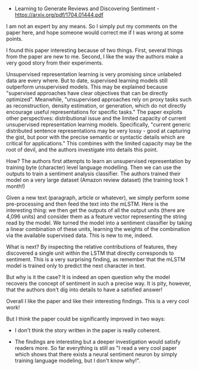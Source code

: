 - Learning to Generate Reviews and Discovering Sentiment - https://arxiv.org/pdf/1704.01444.pdf

I am not an expert by any means. So I simply put my comments on the paper here, and hope someone would correct me if I was wrong at some points.

I found this paper interesting because of two things. First, several things from the paper are new to me. Second, I like the way the authors make a very good story from their experiments.

Unsupervised representation learning is very promising since unlabeled data are every where. But to date, supervised learning models still outperform unsupervised models. This may be explained because "supervised approaches have clear objectives that can be directly optimized". Meanwhile, "unsupervised approaches rely on proxy tasks such as reconstruction, density estimation, or generation, which do not directly encourage useful representations for specific tasks." The paper exploits other perspectives: distributional issue and the limited capacity of current unsupervised representation learning models. Specifically, "current generic distributed sentence representations may be very lossy - good at capturing the gist, but poor with the precise semantic or syntactic details which are critical for applications." This combines with the limited capacity may be the root of devil, and the authors investigate into details this point.

How? The authors first attempts to learn an unsupervised representation by training byte (character) level language modelling. Then we can use the outputs to train a sentiment analysis classifier. The authors trained their model on a very large dataset (Amazon review dataset) (the training took 1 month!)

Given a new text (paragraph, article or whatever), we simply perform some pre-processing and then feed the text into the mLSTM. Here is the interesting thing: we then get the outputs of all the output units (there are 4,096 units) and consider them as a feature vector representing the string read by the model. We turned the model into a sentiment classifier by taking a linear combination of these units, learning the weights of the combination via the available supervised data. This is new to me, indeed.

What is next? By inspecting the relative contributions of features, they discovered a single unit within the LSTM that directly corresponds to sentiment. This is a very surprising finding, as remember that the mLSTM model is trained only to predict the next character in text.

But why is it the case? It is indeed an open question why the model recovers the concept of sentiment in such a precise way. It is pity, however, that the authors don't dig into details to have a satisfied answer!

Overall I like the paper and like their interesting findings. This is a very cool work!

But I think the paper could be significantly improved in two ways:

- I don't think the story written in the paper is really coherent.

- The findings are interesting but a deeper investigation would satisfy readers more. So far everything is still as "I read a very cool paper which shows that there exists a neural sentiment neuron by simply training language modeling, but I don't know why!". 
